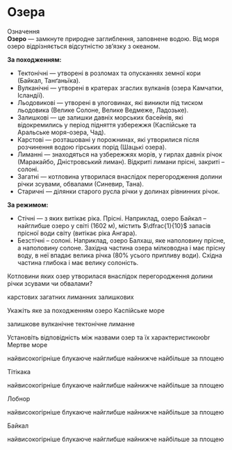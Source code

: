 # Озера

<div class="eoz-wrap">
<span class="eoz">Означення</span>
<div class="eoz-text">
<b>Озеро</b> — замкнуте природне заглиблення, заповнене водою. Вiд моря озеро вiдрiзняється вiдсутнiстю зв’язку з океаном.
</div>
</div>

**За походженням:**
<ul>
<li><span class="p1">Тектонічні</span> — утворені в розломах та опусканнях земної кори (Байкал, Танґаньїка).</li>
<li><span class="p1">Вулканічні</span> — утворені в кратерах згаслих вулканів (озера Камчатки, Ісландії).</li>
<li><span class="p1">Льодовикові</span> — утворені в улоговинах, які виникли під тиском льодовика (Велике Солоне, Велике Ведмеже, Ладозьке).</li>
<li><span class="p1">Залишкові</span> — це залишки давніх морських басейнів, які відокремились у період підняття узбережжя (Каспійське та Аральське моря-озера, Чад).</li>
<li><span class="p1">Карстові</span> — розташовані у порожнинах, які утворилися після розчинення водою гірських порід (Шацькі озера).</li>
<li><span class="p1">Лиманні</span> — знаходяться на узбережжях морів, у гирлах давніх річок (Маракайбо, Дністровський лиман). Відкриті лимани прісні, закриті – солоні.</li>
<li><span class="p1">Загатні</span> — котловина утворилася внаслідок перегородження долини річки зсувами, обвалами (Синевир, Тана).</li>
<li><span class="p1">Старичні</span> — ділянки старого русла річки у долинах рівнинних річок.</li>
</ul>

**За режимом:**
<ul>
<li><span class="p1">Стічні</span> — з яких витікає ріка. Прісні. Наприклад, озеро Байкал – найглибше озеро у світі (1602 м), містить $\dfrac{1}{10}$ запасів прісної води світу (витікає ріка Ангара).</li>
<li><span class="p1">Безстічні</span> – солоні. Наприклад, озеро Балхаш, яке наполовину прісне, а наполовину солоне. Західна частина озера мілководна і має прісну воду, в неї впадає велика річка (80% усього припливу води). Східна частина глибока і має велику солоність.</li>
</ul>

<quiz>
<question>
<p>Котловини яких озер утворилася внаслідок перегородження долини річки зсувами чи обвалами?</p>
<answer>карстових</answer>
<answer>загатних</answer>
<answer correct>лиманних</answer>
<answer>залишкових</answer>
</question>
<question>
<p>Укажіть яке за походженням озеро Каспійське море</p>
<answer correct>залишкове</answer>
<answer>вулканічне</answer>
<answer>тектонічне</answer>
<answer>лиманне</answer>
<question>
<p>Установіть відповідність між назвами озер та їх характеристикоюbr<br>
Мертве море</p>
<answer>найвисокогірніше</option>
<answer>блукаюче</answer>
<answer>найглибше</answer>
<answer correct>найнижче</answer>
<answer>найбільше за площею</answer>
</question>
<question>
<p>Тітікака</p>
<answer correct>найвисокогірніше</option>
<answer>блукаюче</answer>
<answer>найглибше</answer>
<answer>найнижче</answer>
<answer>найбільше за площею</answer>
</question>
<question>
<p>Лобнор</p>
<answer>найвисокогірніше</option>
<answer correct>блукаюче</answer>
<answer>найглибше</answer>
<answer>найнижче</answer>
<answer>найбільше за площею</answer>
</question>
<question>
<p>Байкал</p>
<answer>найвисокогірніше</option>
<answer>блукаюче</answer>
<answer correct>найглибше</answer>
<answer>найнижче</answer>
<answer>найбільше за площею</answer>
</question>
</quiz>
